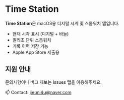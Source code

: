 # Time Station

**Time Station**은 macOS용 디지털 시계 및 스톱워치 앱입니다.

- 현재 시각 표시 (디지털 + 바늘)
- 밀리초 단위 스톱워치
- 기록 이력 저장 기능
- Apple App Store 제출용

## 지원 안내

문의사항이나 버그 제보는 Issues 탭을 이용해주세요.

📫 Contact: [jieuni4u@naver.com](mailto:jieuni4u@naver.com)
